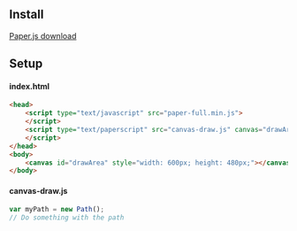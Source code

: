 ---
---

## Install
[Paper.js download](http://paperjs.org/download/)

## Setup
#### index.html
```html
<head>
    <script type="text/javascript" src="paper-full.min.js">
    </script>
    <script type="text/paperscript" src="canvas-draw.js" canvas="drawArea">
    </script>
</head>
<body>
    <canvas id="drawArea" style="width: 600px; height: 480px;"></canvas>
</body>
```

#### canvas-draw.js
```javascript
var myPath = new Path();
// Do something with the path
```

